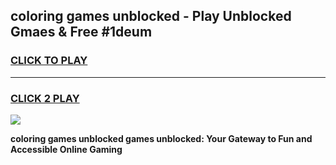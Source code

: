 
## coloring games unblocked - Play Unblocked Gmaes & Free #1deum
<h3>
<a href="https://premium.freeplayer.one?title=coloring_games_unblocked&ref=01M">CLICK TO PLAY</a></h3>
<hr>

<h3>
<a href="https://premium.freeplayer.one?title=coloring_games_unblocked&ref=01M">CLICK 2 PLAY</a>
  
</h3>

<a href="https://premium.freeplayer.one?title=coloring_games_unblocked&ref=01M"><img src="https://clearcache.store/games.png"></a>


**coloring games unblocked games unblocked: Your Gateway to Fun and Accessible Online Gaming**
